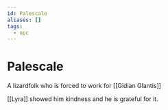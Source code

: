 ```yaml
---
id: Palescale
aliases: []
tags:
  - npc
---
```


# Palescale
A lizardfolk who is forced to work for [[Gidian Glantis]]

[[Lyra]] showed him kindness and he is grateful for it.
```
